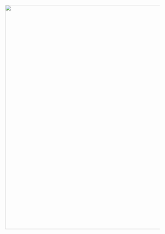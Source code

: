 <img src="/Users/hugo/Library/Application Support/typora-user-images/image-20190426143511472.png" width="731" />


